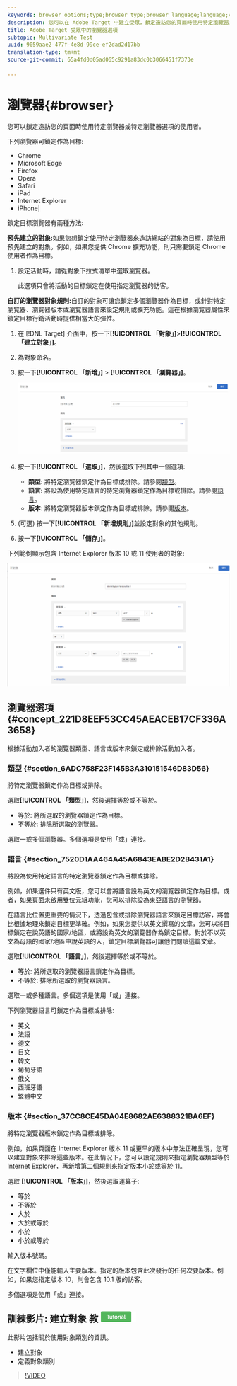 ```yaml
---
keywords: browser options;type;browser type;browser language;language;version;browser version
description: 您可以在 Adobe Target 中建立受眾，鎖定造訪您的頁面時使用特定瀏覽器或特定瀏覽器選項的使用者。
title: Adobe Target 受眾中的瀏覽器選項
subtopic: Multivariate Test
uuid: 9059aae2-477f-4e8d-99ce-ef2dad2d17bb
translation-type: tm+mt
source-git-commit: 65a4fd0d05ad065c9291a83dc0b3066451f7373e

---
```



# 瀏覽器{#browser}

您可以鎖定造訪您的頁面時使用特定瀏覽器或特定瀏覽器選項的使用者。

下列瀏覽器可鎖定作為目標:

* Chrome
* Microsoft Edge
* Firefox
* Opera
* Safari
* iPad
* Internet Explorer
* iPhone|

鎖定目標瀏覽器有兩種方法:

**預先建立的對象:**&#x200B;如果您想鎖定使用特定瀏覽器來造訪網站的對象為目標，請使用預先建立的對象。例如，如果您提供 Chrome 擴充功能，則只需要鎖定 Chrome 使用者作為目標。

1. 設定活動時，請從對象下拉式清單中選取瀏覽器。

   此選項只會將活動的目標鎖定在使用指定瀏覽器的訪客。

**自訂的瀏覽器對象規則:**&#x200B;自訂的對象可讓您鎖定多個瀏覽器作為目標，或針對特定瀏覽器、瀏覽器版本或瀏覽器語言來設定規則或擴充功能。這在根據瀏覽器屬性來鎖定目標行銷活動時提供相當大的彈性。

1. 在 [!DNL Target] 介面中，按一下&#x200B;**[!UICONTROL 「對象」]**>**[!UICONTROL 「建立對象」]**。
1. 為對象命名。
1. 按一下&#x200B;**[!UICONTROL 「新增」]** > **[!UICONTROL 「瀏覽器」]**。

   ![規則 > 瀏覽器](assets/target_browser.png)

1. 按一下&#x200B;**[!UICONTROL 「選取」]**，然後選取下列其中一個選項:

   * **類型:** 將特定瀏覽器鎖定作為目標或排除。請參閱[類型](../../../c-target/c-audiences/c-target-rules/browser.md#section_6ADC758F23F145B3A310151546D83D56)。
   * **語言:** 將設為使用特定語言的特定瀏覽器鎖定作為目標或排除。請參閱[語言](../../../c-target/c-audiences/c-target-rules/browser.md#section_7520D1AA464A45A6843EABE2D2B431A1)。
   * **版本:** 將特定瀏覽器版本鎖定作為目標或排除。請參閱[版本](../../../c-target/c-audiences/c-target-rules/browser.md#section_37CC8CE45DA04E8682AE6388321BA6EF)。

1. (可選) 按一下&#x200B;**[!UICONTROL 「新增規則」]**&#x200B;並設定對象的其他規則。
1. 按一下&#x200B;**[!UICONTROL 「儲存」]**。

下列範例顯示包含 Internet Explorer 版本 10 或 11 使用者的對象:

![Target IE 10 和 11](/help/c-target/c-audiences/c-target-rules/assets/target_ie-10-11.png)

## 瀏覽器選項 {#concept_221D8EEF53CC45AEACEB17CF336A3658}

根據活動加入者的瀏覽器類型、語言或版本來鎖定或排除活動加入者。

### 類型 {#section_6ADC758F23F145B3A310151546D83D56}

將特定瀏覽器鎖定作為目標或排除。

選取&#x200B;**[!UICONTROL 「類型」]**，然後選擇等於或不等於。

* 等於: 將所選取的瀏覽器鎖定作為目標。
* 不等於: 排除所選取的瀏覽器。

選取一或多個瀏覽器。多個選項是使用「或」連接。

### 語言 {#section_7520D1AA464A45A6843EABE2D2B431A1}

將設為使用特定語言的特定瀏覽器鎖定作為目標或排除。

例如，如果選件只有英文版，您可以會將語言設為英文的瀏覽器鎖定作為目標。或者，如果頁面未啟用雙位元組功能，您可以排除設為東亞語言的瀏覽器。

在語言比位置更重要的情況下，透過包含或排除瀏覽器語言來鎖定目標訪客，將會比根據地理來鎖定目標更準確。例如，如果您提供以英文撰寫的文章，您可以將目標鎖定在說英語的國家/地區，或將設為英文的瀏覽器作為鎖定目標。對於不以英文為母語的國家/地區中說英語的人，鎖定目標瀏覽器可讓他們閱讀這篇文章。

選取&#x200B;**[!UICONTROL 「語言」]**，然後選擇等於或不等於。

* 等於: 將所選取的瀏覽器語言鎖定作為目標。
* 不等於: 排除所選取的瀏覽器語言。

選取一或多種語言。多個選項是使用「或」連接。

下列瀏覽器語言可鎖定作為目標或排除:

* 英文
* 法語
* 德文
* 日文
* 韓文
* 葡萄牙語
* 俄文
* 西班牙語
* 繁體中文

### 版本 {#section_37CC8CE45DA04E8682AE6388321BA6EF}

將特定瀏覽器版本鎖定作為目標或排除。

例如，如果頁面在 Internet Explorer 版本 11 或更早的版本中無法正確呈現，您可以建立對象來排除這些版本。在此情況下，您可以設定規則來指定瀏覽器類型等於 Internet Explorer，再新增第二個規則來指定版本小於或等於 11。

選取 **[!UICONTROL 「版本」]**，然後選取運算子:

* 等於
* 不等於
* 大於
* 大於或等於
* 小於
* 小於或等於

輸入版本號碼。

在文字欄位中僅能輸入主要版本。指定的版本包含此次發行的任何次要版本。例如，如果您指定版本 10，則會包含 10.1 版的訪客。

多個選項是使用「或」連接。

## 訓練影片: 建立對象 教 ![學課程徽章](/help/assets/tutorial.png)

此影片包括關於使用對象類別的資訊。

* 建立對象
* 定義對象類別

>[!VIDEO](https://video.tv.adobe.com/v/17392)